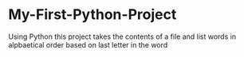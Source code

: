 # My-First-Python-Project
Using Python this project takes the contents of a file and list words in alpbaetical order based on last letter in the word



